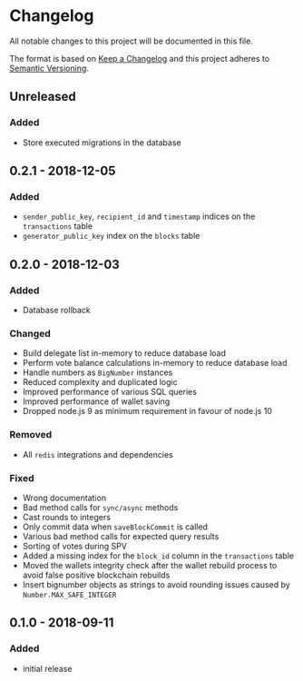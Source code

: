 # Changelog

All notable changes to this project will be documented in this file.

The format is based on [Keep a Changelog](http://keepachangelog.com/en/1.0.0/)
and this project adheres to [Semantic Versioning](http://semver.org/spec/v2.0.0.html).

## Unreleased

### Added

- Store executed migrations in the database

## 0.2.1 - 2018-12-05

### Added

- `sender_public_key`, `recipient_id` and `timestamp` indices on the `transactions` table
- `generator_public_key` index on the `blocks` table

## 0.2.0 - 2018-12-03

### Added

- Database rollback

### Changed

- Build delegate list in-memory to reduce database load
- Perform vote balance calculations in-memory to reduce database load
- Handle numbers as `BigNumber` instances
- Reduced complexity and duplicated logic
- Improved performance of various SQL queries
- Improved performance of wallet saving
- Dropped node.js 9 as minimum requirement in favour of node.js 10

### Removed

- All `redis` integrations and dependencies

### Fixed

- Wrong documentation
- Bad method calls for `sync/async` methods
- Cast rounds to integers
- Only commit data when `saveBlockCommit` is called
- Various bad method calls for expected query results
- Sorting of votes during SPV
- Added a missing index for the `block_id` column in the `transactions` table
- Moved the wallets integrity check after the wallet rebuild process to avoid false positive blockchain rebuilds
- Insert bignumber objects as strings to avoid rounding issues caused by `Number.MAX_SAFE_INTEGER`

## 0.1.0 - 2018-09-11

### Added

- initial release
